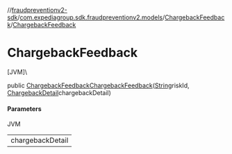//[fraudpreventionv2-sdk](../../../index.md)/[com.expediagroup.sdk.fraudpreventionv2.models](../index.md)/[ChargebackFeedback](index.md)/[ChargebackFeedback](-chargeback-feedback.md)

# ChargebackFeedback

[JVM]\

public [ChargebackFeedback](index.md)[ChargebackFeedback](-chargeback-feedback.md)([String](https://docs.oracle.com/javase/8/docs/api/java/lang/String.html)riskId, [ChargebackDetail](../-chargeback-detail/index.md)chargebackDetail)

#### Parameters

JVM

| |
|---|
| chargebackDetail |
